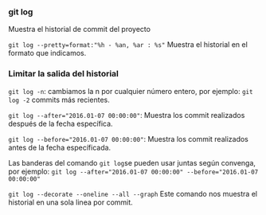 ### git log
Muestra el historial de commit del proyecto

`git log --pretty=format:"%h - %an, %ar : %s"`
Muestra el historial en el formato que indicamos.

### Limitar la salida del historial
`git log -n`: cambiamos la n por cualquier número entero, por ejemplo: `git log -2` commits más recientes.

`git log --after="2016.01-07 00:00:00"`: Muestra los commit realizados después de la fecha específica.

`git log --before="2016.01-07 00:00:00"`: Muestra los commit realizados antes de la fecha específicada.

Las banderas del comando `git log`se pueden usar juntas según convenga, por ejemplo: `git log --after="2016.01-07 00:00:00" --before="2016.01-07 00:00:00"`

`git log --decorate --oneline --all --graph`
Este comando nos muestra el historial en una sola linea por commit.
